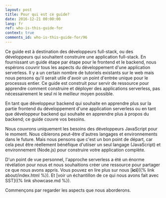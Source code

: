 ```yaml
---
layout: post
title: Pour qui est ce guide?
date: 2016-12-21 00:00:00
lang: fr
ref: who-is-this-guide-for
context: true
comments_id: who-is-this-guide-for/96
---
```


Ce guide est à destination des développeurs full-stack, ou des développeurs qui souhaitent construire une application full-stack. En fournissant un guide étape par étape pour le frontend et le backend, nous espérons couvrir tous les aspects du développement d'une application serverless. Il y a un certain nombre de tutoriels existants sur le web mais nous pensons qu'il serait utile d'avoir un point d'entrée unique pour le processus entier. Ce guide est construit pour servir de ressource pour apprendre comment construire et déployer des applications serverless, pas nécessairement le seul ni le meilleur moyen possible.

En tant que développeur backend qui souhaite en apprendre plus sur la partie frontend du développement d'une application serverless ou en tant que développeur backend qui souhaite en apprendre plus à propos du backend; ce guide couvre vos besoins.

Nous couvrons uniquement les besoins des développeurs JavaScript pour le moment. Nous ciblerons peut-être d'autres langages et environnements dans le future. Mais nous pensons que c'est un bon point de départ, car cela peut être réellement bénéfique d'utiiser un seul langage (JavaScript) et environnement (Node.js) pour construire votre application complète.

D'un point de vue personnel, l'approche serverless a été un énorme révélation pour nous et nous souhaitions créer une ressource pour partager ce que nous avons appris. Vous pouvez en lire plus sur nous [**ici**]({% link about/index.html %}). Et [voir un échantillon de ce qui nous avons fait avec SST]({% link showcase.md %}).

Commençons par regarder les aspects que nous aborderons.
